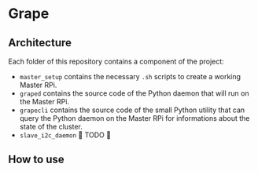 # Grape

## Architecture

Each folder of this repository contains a component of the project:

* `master_setup` contains the necessary `.sh` scripts to create a working Master RPi.
* `graped` contains the source code of the Python daemon that will run on the Master RPi.
* `grapecli` contains the source code of the small Python utility that can query the Python daemon on the Master RPi for informations about the state of the cluster.
* `slave_i2c_daemon` :construction: TODO :construction:

## How to use